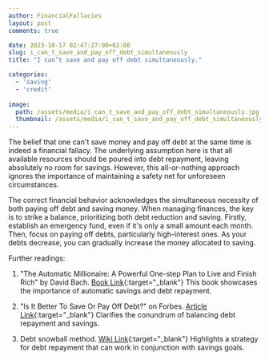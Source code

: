 ```yaml
---
author: FinancialFallacies
layout: post
comments: true

date: 2023-10-17 02:47:27:00+02:00  
slug: i_can_t_save_and_pay_off_debt_simultaneously
title: "I can’t save and pay off debt simultaneously."

categories:
  - 'saving'
  - 'credit'
  
image:
  path: /assets/media/i_can_t_save_and_pay_off_debt_simultaneously.jpg
  thumbnail: /assets/media/i_can_t_save_and_pay_off_debt_simultaneously.jpg
---
```


The belief that one can't save money and pay off debt at the same time is indeed a financial fallacy. The underlying assumption here is that all available resources should be poured into debt repayment, leaving absolutely no room for savings. However, this all-or-nothing approach ignores the importance of maintaining a safety net for unforeseen circumstances.

The correct financial behavior acknowledges the simultaneous necessity of both paying off debt and saving money. When managing finances, the key is to strike a balance, prioritizing both debt reduction and saving. Firstly, establish an emergency fund, even if it's only a small amount each month. Then, focus on paying off debts, particularly high-interest ones. As your debts decrease, you can gradually increase the money allocated to saving.

Further readings:

1. "The Automatic Millionaire: A Powerful One-step Plan to Live and Finish Rich" by David Bach. [Book Link](https://www.amazon.com/Automatic-Millionaire-Powerful-One-Step-Finish/dp/0767923820/ref=nosim?tag=financialfall-20){:target="_blank"}
This book showcases the importance of automatic savings and debt repayment.

2. "Is It Better To Save Or Pay Off Debt?" on Forbes. [Article Link](https://www.forbes.com/advisor/banking/saving-vs-paying-down-debt/){:target="_blank"}
Clarifies the conundrum of balancing debt repayment and savings.
   
3. Debt snowball method. [Wiki Link](https://en.wikipedia.org/wiki/Debt_snowball_method){:target="_blank"}
Highlights a strategy for debt repayment that can work in conjunction with savings goals.
